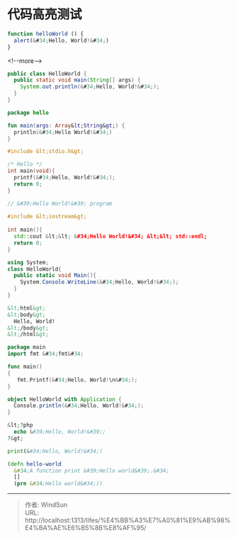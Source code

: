 # 代码高亮测试


```js
function helloWorld () {
  alert(&#34;Hello, World!&#34;)
}
```

&lt;!--more--&gt;

```java
public class HelloWorld {
  public static void main(String[] args) {
    System.out.println(&#34;Hello, World!&#34;);
  }
}
```

```kotlin
package hello

fun main(args: Array&lt;String&gt;) {
  println(&#34;Hello World!&#34;)
}
```

```c
#include &lt;stdio.h&gt;

/* Hello */
int main(void){
  printf(&#34;Hello, World!&#34;);
  return 0;
}
```

```cpp
// &#39;Hello World!&#39; program 
 
#include &lt;iostream&gt;
 
int main(){
  std::cout &lt;&lt; &#34;Hello World!&#34; &lt;&lt; std::endl;
  return 0;
}
```

```cs
using System;
class HelloWorld{
  public static void Main(){ 
    System.Console.WriteLine(&#34;Hello, World!&#34;);
  }
}
```

```html
&lt;html&gt;
&lt;body&gt;
  Hello, World!
&lt;/body&gt;
&lt;/html&gt;
```

```go
package main
import fmt &#34;fmt&#34;

func main() 
{
   fmt.Printf(&#34;Hello, World!\n&#34;);
}
```

```scala
object HelloWorld with Application {
  Console.println(&#34;Hello, World!&#34;);
}
```

```php
&lt;?php
  echo &#39;Hello, World!&#39;;
?&gt;
```

```python
print(&#34;Hello, World!&#34;) 
```

```clojure
(defn hello-world
  &#34;A function print &#39;Hello world&#39;.&#34;
  []
  (prn &#34;Hello world&#34;))
```

---

> 作者: WindSun  
> URL: http://localhost:1313/lifes/%E4%BB%A3%E7%A0%81%E9%AB%98%E4%BA%AE%E6%B5%8B%E8%AF%95/  

